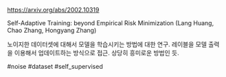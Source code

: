 https://arxiv.org/abs/2002.10319

Self-Adaptive Training: beyond Empirical Risk Minimization (Lang Huang, Chao Zhang, Hongyang Zhang)

노이지한 데이터셋에 대해서 모델을 학습시키는 방법에 대한 연구. 레이블을 모델 출력을 이용해서 업데이트하는 방식으로 접근. 상당히 흥미로운 방법인 듯.

#noise #dataset #self_supervised 